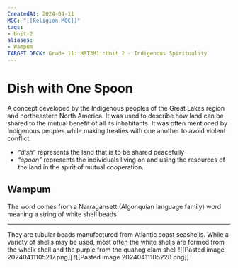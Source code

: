 ```yaml
---
CreatedAt: 2024-04-11
MOC: "[[Religion MOC]]"
tags:
- Unit-2
aliases:
- Wampum
TARGET DECK: Grade 11::HRT3M1::Unit 2 - Indigenous Spirituality
---
```


# Dish with One Spoon
A concept developed by the Indigenous peoples of the Great Lakes region and northeastern North America. It was used to describe how land can be shared to the mutual benefit of all its inhabitants.
It was often mentioned by Indigenous peoples while making treaties with one another to avoid violent conflict.
- *“dish”* represents the land that is to be shared peacefully
- *“spoon”* represents the individuals living on and using the resources of the land in the spirit of mutual cooperation.
<!--ID: 1718379550508-->


## Wampum
The word comes from a Narragansett (Algonquian language family) word meaning a string of white shell beads
___
They are tubular beads manufactured from Atlantic coast seashells. While a variety of shells may be used, most often the white shells are formed from the whelk shell and the purple from the quahog clam shell
![[Pasted image 20240411105217.png]]
![[Pasted image 20240411105228.png]]
<!--ID: 1718379550524-->

